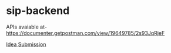 # sip-backend

APIs avaiable at- https://documenter.getpostman.com/view/19649785/2s93JqRjeF

[Idea Submission](https://devfolio-prod.s3.ap-south-1.amazonaws.com/hackathons/7df7152c2ea24735837c4d9198b7517c/hackers/822fef1571c3496591d2747da1884399/2963ee8afe64463692c6e7c05c478e4d.pdf?X-Amz-Algorithm=AWS4-HMAC-SHA256&X-Amz-Credential=AKIAZEDGU5HT255FO5NX%2F20230311%2Fap-south-1%2Fs3%2Faws4_request&X-Amz-Date=20230311T041836Z&X-Amz-Expires=20&X-Amz-Signature=9ebbd2096736d587f03b1d596c7d16923f2a1f8fbb65fd5aac33db9f1ab7eac2&X-Amz-SignedHeaders=host)
